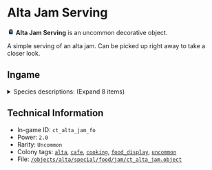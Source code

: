 # Alta Jam Serving

<img src="https://raw.githubusercontent.com/Ceterai/Enternia/main/objects/alta/special/food/jam/icon.png" alt="Alta Jam Serving icon" loading="lazy" height=16px width="auto" /> **Alta Jam Serving** is an uncommon decorative object.

A simple serving of an alta jam. Can be picked up right away to take a closer look.

## Ingame

<details markdown="1"><summary>Species descriptions: (Expand 8 items)</summary>

- Alta: Oa-a, a jam! I wonder which one it is~
- Apex: A likely sweet jam in a bowl. Should I take it?
- Avian: Ooh, a tasty jam! I bet it tastes just as good as it looks. Only one way to find out!
- Floran: Ssome jam. Floran shell enjoy itsss sswetnesss!
- Glitch: Hungry. I should give this jam a taste.
- Human: Oh, this looks tasty! I think I should try it. Just a bit.
- Hylotl: What a wonderful culinary miracle! I wonder if I could claim it.
- Novakid: This goodness is smellin' very nice!

</details>

## Technical Information

- In-game ID: `ct_alta_jam_fo`
- Power: `2.0`
- Rarity: `Uncommon`
- Colony tags: [`alta`](https://ceterai.github.io/MyEnternia/Wiki/Tags/Alta), [`cafe`](https://ceterai.github.io/MyEnternia/Wiki/Tags/Cafe), [`cooking`](https://ceterai.github.io/MyEnternia/Wiki/Tags/Cooking), [`food_display`](https://ceterai.github.io/MyEnternia/Wiki/Tags/FoodDisplay), [`uncommon`](https://ceterai.github.io/MyEnternia/Wiki/Tags/Uncommon)
- File: [`/objects/alta/special/food/jam/ct_alta_jam.object`](https://github.com/Ceterai/Enternia/blob/main/objects/alta/special/food/jam/ct_alta_jam.object)
